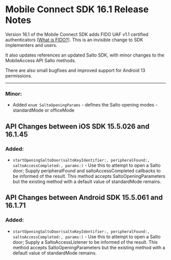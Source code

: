# Mobile Connect SDK 16.1 Release Notes

Version 16.1 of the Mobile Connect SDK adds FIDO UAF v1.1 certified authenticators (<a href="https://fidoalliance.org/what-is-fido/">What is FIDO?</a>). This is an invisible change to SDK implementers and users. 

It also updates references an updated Salto SDK, with minor changes to the MobileAccess API Salto methods.

There are also small bugfixes and improved support for Android 13 permissions.

----

### Minor:
* Added `enum SaltoOpeningParams` - defines the Salto opening modes - standardMode or officeMode

## API Changes between iOS SDK 15.5.026 and 16.1.45

### Added:
* `startOpeningSaltoDoor(saltoKeyIdentifier:, peripheralFound:, saltoAccessCompleted:, params:)` -
Use this to attempt to open a Salto door; Supply peripheralFound and saltoAccessCompleted callbacks to be informed of the result. This method accepts SaltoOpeningParameters but the existing method with a default value of standardMode remains.

## API Changes between Android SDK 15.5.061 and 16.1.71

### Added:
* `startOpeningSaltoDoor(saltoKeyIdentifier:, peripheralFound:, saltoAccessCompleted:, params:)` -
Use this to attempt to open a Salto door; Supply a SaltoAccessListener to be informed of the result. This method accepts SaltoOpeningParameters but the existing method with a default value of standardMode remains.

